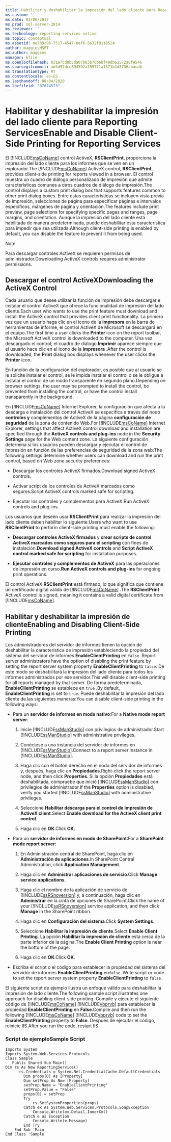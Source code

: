 ```yaml
---
title: Habilitar y deshabilitar la impresión del lado cliente para Reporting Services | Microsoft Docs
ms.custom: ''
ms.date: 03/06/2017
ms.prod: sql-server-2014
ms.reviewer: ''
ms.technology: reporting-services-native
ms.topic: conceptual
ms.assetid: 0e709c96-7517-4547-8ef6-5632f8118524
author: maggiesMSFT
ms.author: maggies
manager: kfile
ms.openlocfilehash: 031a7cd9b5da07b03b76b6bf49db63572a8fe546
ms.sourcegitcommit: ad4d92dce894592a259721a1571b1d8736abacdb
ms.translationtype: MT
ms.contentlocale: es-ES
ms.lasthandoff: 08/04/2020
ms.locfileid: "87674573"
---
```

# <a name="enable-and-disable-client-side-printing-for-reporting-services"></a><span data-ttu-id="9974e-102">Habilitar y deshabilitar la impresión del lado cliente para Reporting Services</span><span class="sxs-lookup"><span data-stu-id="9974e-102">Enable and Disable Client-Side Printing for Reporting Services</span></span>
  <span data-ttu-id="9974e-103">El [!INCLUDE[msCoName](../../includes/msconame-md.md)] control ActiveX, **RSClientPrint**, proporciona la impresión del lado cliente para los informes que se ven en un explorador.</span><span class="sxs-lookup"><span data-stu-id="9974e-103">The [!INCLUDE[msCoName](../../includes/msconame-md.md)] ActiveX control, **RSClientPrint**, provides client-side printing for reports viewed in a browser.</span></span> <span data-ttu-id="9974e-104">El control muestra un cuadro de diálogo personalizado de impresión que admite características comunes a otros cuadros de diálogo de impresión.</span><span class="sxs-lookup"><span data-stu-id="9974e-104">The control displays a custom print dialog box that supports features common to other print dialog boxes.</span></span> <span data-ttu-id="9974e-105">Entre estas características se incluyen vista previa de impresión, selecciones de página para especificar páginas e intervalos específicos, márgenes de página y orientación.</span><span class="sxs-lookup"><span data-stu-id="9974e-105">The features include print preview, page selections for specifying specific pages and ranges, page margins, and orientation.</span></span> <span data-ttu-id="9974e-106">Aunque la impresión del lado cliente está habilitada de manera predeterminada, puede deshabilitar esta característica para impedir que sea utilizada.</span><span class="sxs-lookup"><span data-stu-id="9974e-106">Although client-side printing is enabled by default, you can disable the feature to prevent it from being used.</span></span>  
  
> [!NOTE]  
>  <span data-ttu-id="9974e-107">Para descargar controles ActiveX se requieren permisos de administrador.</span><span class="sxs-lookup"><span data-stu-id="9974e-107">Downloading ActiveX controls requires administrator permissions.</span></span>  
  
## <a name="downloading-the-activex-control"></a><span data-ttu-id="9974e-108">Descargar el control ActiveX</span><span class="sxs-lookup"><span data-stu-id="9974e-108">Downloading the ActiveX Control</span></span>  
 <span data-ttu-id="9974e-109">Cada usuario que desee utilizar la función de impresión debe descargar e instalar el control ActiveX que ofrece la funcionalidad de impresión del lado cliente.</span><span class="sxs-lookup"><span data-stu-id="9974e-109">Each user who wants to use the print feature must download and install the ActiveX control that provides client print functionality.</span></span> <span data-ttu-id="9974e-110">La primera vez que un usuario haga clic en el icono de la **impresora** en la barra de herramientas de informe, el control ActiveX de Microsoft se descargará en el equipo.</span><span class="sxs-lookup"><span data-stu-id="9974e-110">The first time a user clicks the **Printer** icon on the report toolbar, the Microsoft ActiveX control is downloaded to the computer.</span></span> <span data-ttu-id="9974e-111">Una vez descargado el control, el cuadro de diálogo **Imprimir** aparece siempre que el usuario hace clic en el icono de la **impresora** .</span><span class="sxs-lookup"><span data-stu-id="9974e-111">After the control is downloaded, the **Print** dialog box displays whenever the user clicks the **Printer** icon.</span></span>  
  
 <span data-ttu-id="9974e-112">En función de la configuración del explorador, es posible que al usuario se le solicite instalar el control, se le impida instalar el control o se le obligue a instalar el control de un modo transparente en segundo plano.</span><span class="sxs-lookup"><span data-stu-id="9974e-112">Depending on browser settings, the user may be prompted to install the control, be prevented from installing the control, or have the control install transparently in the background.</span></span>  
  
 <span data-ttu-id="9974e-113">En [!INCLUDE[msCoName](../../includes/msconame-md.md)] Internet Explorer, la configuración que afecta a la descarga e instalación del control ActiveX se especifica a través del nodo **controles y** complementos de ActiveX de la página **configuración de seguridad** de la zona de contenido Web.</span><span class="sxs-lookup"><span data-stu-id="9974e-113">For [!INCLUDE[msCoName](../../includes/msconame-md.md)] Internet Explorer, settings that affect ActiveX control download and installation are specified through the **ActiveX controls and plug-ins** node in the **Security Settings** page for the Web content zone.</span></span> <span data-ttu-id="9974e-114">La siguiente configuración determina si los usuarios pueden descargar y ejecutar el control de impresión en función de las preferencias de seguridad de la zona web:</span><span class="sxs-lookup"><span data-stu-id="9974e-114">The following settings determine whether users can download and run the print control, based on Web zone security preferences:</span></span>  
  
-   <span data-ttu-id="9974e-115">Descargar los controles ActiveX firmados.</span><span class="sxs-lookup"><span data-stu-id="9974e-115">Download signed ActiveX controls.</span></span>  
  
-   <span data-ttu-id="9974e-116">Activar script de los controles de ActiveX marcados como seguros.</span><span class="sxs-lookup"><span data-stu-id="9974e-116">Script ActiveX controls marked safe for scripting.</span></span>  
  
-   <span data-ttu-id="9974e-117">Ejecutar los controles y complementos para ActiveX.</span><span class="sxs-lookup"><span data-stu-id="9974e-117">Run ActiveX controls and plug-ins.</span></span>  
  
 <span data-ttu-id="9974e-118">Los usuarios que deseen usar **RSClientPrint** para realizar la impresión del lado cliente deben habilitar lo siguiente:</span><span class="sxs-lookup"><span data-stu-id="9974e-118">Users who want to use **RSClientPrint** to perform client-side printing must enable the following:</span></span>  
  
-   <span data-ttu-id="9974e-119">**Descargar controles ActiveX firmados** y **crear scripts de control ActiveX marcados como seguros para el scripting** con fines de instalación.</span><span class="sxs-lookup"><span data-stu-id="9974e-119">**Download signed ActiveX controls** and **Script ActiveX control marked safe for scripting** for installation purposes.</span></span>  
  
-   <span data-ttu-id="9974e-120">**Ejecutar controles y complementos de ActiveX** para las operaciones de impresión en curso.</span><span class="sxs-lookup"><span data-stu-id="9974e-120">**Run ActiveX controls and plug-ins** for ongoing print operations.</span></span>  
  
 <span data-ttu-id="9974e-121">El control ActiveX **RSClientPrint** está firmado, lo que significa que contiene un certificado digital válido de [!INCLUDE[msCoName](../../includes/msconame-md.md)] .</span><span class="sxs-lookup"><span data-stu-id="9974e-121">The **RSClientPrint** ActiveX control is signed, meaning it contains a valid digital certificate from [!INCLUDE[msCoName](../../includes/msconame-md.md)].</span></span>  
  
## <a name="enabling-and-disabling-client-side-printing"></a><span data-ttu-id="9974e-122">Habilitar y deshabilitar la impresión de cliente</span><span class="sxs-lookup"><span data-stu-id="9974e-122">Enabling and Disabling Client-Side Printing</span></span>  
 <span data-ttu-id="9974e-123">Los administradores del servidor de informes tienen la opción de deshabilitar la característica de impresión estableciendo la propiedad del sistema del servidor de informes **EnableClientPrinting** en `false` .</span><span class="sxs-lookup"><span data-stu-id="9974e-123">Report server administrators have the option of disabling the print feature by setting the report server system property **EnableClientPrinting** to `false`.</span></span> <span data-ttu-id="9974e-124">De este modo se deshabilitará la impresión del lado cliente para todos los informes administrados por ese servidor.</span><span class="sxs-lookup"><span data-stu-id="9974e-124">This will disable client-side printing for all reports managed by that server.</span></span> <span data-ttu-id="9974e-125">De forma predeterminada, **EnableClientPrinting** se establece en `true` .</span><span class="sxs-lookup"><span data-stu-id="9974e-125">By default, **EnableClientPrinting** is set to `true`.</span></span> <span data-ttu-id="9974e-126">Puede deshabilitar la impresión del lado cliente de las siguientes maneras:</span><span class="sxs-lookup"><span data-stu-id="9974e-126">You can disable client-side printing in the following ways:</span></span>  
  
-   <span data-ttu-id="9974e-127">Para un **servidor de informes en modo nativo**:</span><span class="sxs-lookup"><span data-stu-id="9974e-127">For a **Native mode report server**:</span></span>  
  
    1.  <span data-ttu-id="9974e-128">Inicie [!INCLUDE[ssManStudio](../../includes/ssmanstudio-md.md)] con privilegios de administrador.</span><span class="sxs-lookup"><span data-stu-id="9974e-128">Start [!INCLUDE[ssManStudio](../../includes/ssmanstudio-md.md)] with administrative privileges.</span></span>  
  
    2.  <span data-ttu-id="9974e-129">Conéctese a una instancia del servidor de informes en [!INCLUDE[ssManStudio](../../includes/ssmanstudio-md.md)].</span><span class="sxs-lookup"><span data-stu-id="9974e-129">Connect to a report server instance in [!INCLUDE[ssManStudio](../../includes/ssmanstudio-md.md)].</span></span>  
  
    3.  <span data-ttu-id="9974e-130">Haga clic con el botón derecho en el nodo del servidor de informes y, después, haga clic en **Propiedades**.</span><span class="sxs-lookup"><span data-stu-id="9974e-130">Right-click the report server node, and then click **Properties**.</span></span> <span data-ttu-id="9974e-131">Si la opción **Propiedades** está deshabilitada, compruebe que inició [!INCLUDE[ssManStudio](../../includes/ssmanstudio-md.md)] con privilegios de administrador.</span><span class="sxs-lookup"><span data-stu-id="9974e-131">If the **Properties** option is disabled, verify you started [!INCLUDE[ssManStudio](../../includes/ssmanstudio-md.md)] with administrative privileges.</span></span>  
  
    4.  <span data-ttu-id="9974e-132">Seleccione **Habilitar descarga para el control de impresión de ActiveX client**.</span><span class="sxs-lookup"><span data-stu-id="9974e-132">Select **Enable download for the ActiveX client print control**.</span></span>  
  
    5.  <span data-ttu-id="9974e-133">Haga clic en **OK**.</span><span class="sxs-lookup"><span data-stu-id="9974e-133">Click **OK**.</span></span>  
  
-   <span data-ttu-id="9974e-134">Para un **servidor de informes en modo de SharePoint**:</span><span class="sxs-lookup"><span data-stu-id="9974e-134">For a **SharePoint mode report server**:</span></span>  
  
    1.  <span data-ttu-id="9974e-135">En Administración central de SharePoint, haga clic en **Administración de aplicaciones**.</span><span class="sxs-lookup"><span data-stu-id="9974e-135">In SharePoint Central Administration, click **Application Management**.</span></span>  
  
    2.  <span data-ttu-id="9974e-136">Haga clic en **Administrar aplicaciones de servicio**.</span><span class="sxs-lookup"><span data-stu-id="9974e-136">Click **Manage service applications**.</span></span>  
  
    3.  <span data-ttu-id="9974e-137">Haga clic el nombre de la aplicación de servicio de [!INCLUDE[ssRSnoversion](../../includes/ssrsnoversion-md.md)] y, a continuación, haga clic en **Administrar** en la cinta de opciones de SharePoint.</span><span class="sxs-lookup"><span data-stu-id="9974e-137">Click the name of your [!INCLUDE[ssRSnoversion](../../includes/ssrsnoversion-md.md)] service application, and then click **Manage** in the SharePoint ribbon.</span></span>  
  
    4.  <span data-ttu-id="9974e-138">Haga clic en **Configuración del sistema**.</span><span class="sxs-lookup"><span data-stu-id="9974e-138">Click **System Settings**.</span></span>  
  
    5.  <span data-ttu-id="9974e-139">Seleccione **Habilitar la impresión de cliente**.</span><span class="sxs-lookup"><span data-stu-id="9974e-139">Select **Enable Client Printing**.</span></span> <span data-ttu-id="9974e-140">La opción **Habilitar la impresión de cliente** está cerca de la parte inferior de la página.</span><span class="sxs-lookup"><span data-stu-id="9974e-140">The **Enable Client Printing** option is near the bottom of the page.</span></span>  
  
    6.  <span data-ttu-id="9974e-141">Haga clic en **OK**.</span><span class="sxs-lookup"><span data-stu-id="9974e-141">Click **OK**.</span></span>  
  
-   <span data-ttu-id="9974e-142">Escriba el script o el código para establecer la propiedad del sistema del servidor de informes **EnableClientPrinting** en`false.`</span><span class="sxs-lookup"><span data-stu-id="9974e-142">Write script or code to set the report server system property **EnableClientPrinting** to `false.`</span></span>  
  
 <span data-ttu-id="9974e-143">El siguiente script de ejemplo ilustra un enfoque válido para deshabilitar la impresión de lado cliente.</span><span class="sxs-lookup"><span data-stu-id="9974e-143">The following sample script illustrates one approach for disabling client-side printing.</span></span> <span data-ttu-id="9974e-144">Compile y ejecute el siguiente código de [!INCLUDE[msCoName](../../includes/msconame-md.md)] [!INCLUDE[vbprvb](../../includes/vbprvb-md.md)] para establecer la propiedad **EnableClientPrinting** en **False**.</span><span class="sxs-lookup"><span data-stu-id="9974e-144">Compile and then run the following [!INCLUDE[msCoName](../../includes/msconame-md.md)] [!INCLUDE[vbprvb](../../includes/vbprvb-md.md)] code to set the **EnableClientPrinting** property to **False**.</span></span> <span data-ttu-id="9974e-145">Después de ejecutar el código, reinicie IIS.</span><span class="sxs-lookup"><span data-stu-id="9974e-145">After you run the code, restart IIS.</span></span>  
  
### <a name="sample-script"></a><span data-ttu-id="9974e-146">Script de ejemplo</span><span class="sxs-lookup"><span data-stu-id="9974e-146">Sample Script</span></span>  
  
```  
Imports System  
Imports System.Web.Services.Protocols  
Class Sample  
   Public Shared Sub Main()  
Dim rs As New ReportingService()  
      rs.Credentials = System.Net.CredentialCache.DefaultCredentials  
        Dim props(0) As [Property]  
        Dim setProp As New [Property]  
        setProp.Name = "EnableClientPrinting"  
        setProp.Value = "False"   
        props(0) = setProp  
        Try  
            rs.SetSystemProperties(props)  
        Catch ex As System.Web.Services.Protocols.SoapException  
            Console.Write(ex.Detail.InnerXml)  
        Catch e as Exception  
            Console.Write(e.Message)  
        End Try  
    End Sub 'Main  
End Class 'Sample  
```  
  
  
